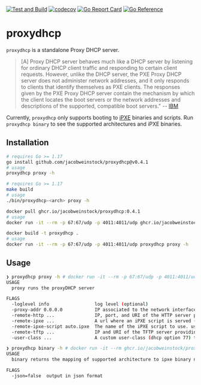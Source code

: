 [![Test and Build](https://github.com/jacobweinstock/proxydhcp/actions/workflows/ci.yaml/badge.svg)](https://github.com/jacobweinstock/proxydhcp/actions/workflows/ci.yaml)
[![codecov](https://codecov.io/gh/jacobweinstock/proxydhcp/branch/main/graph/badge.svg)](https://codecov.io/gh/jacobweinstock/proxydhcp)
[![Go Report Card](https://goreportcard.com/badge/github.com/jacobweinstock/proxydhcp)](https://goreportcard.com/report/github.com/jacobweinstock/proxydhcp)
[![Go Reference](https://pkg.go.dev/badge/github.com/jacobweinstock/proxydhcp.svg)](https://pkg.go.dev/github.com/jacobweinstock/proxydhcp)

# proxydhcp

`proxydhcp` is a standalone Proxy DHCP server.

> [A] Proxy DHCP server behaves much like a DHCP server by listening for ordinary DHCP client traffic and responding to certain client requests. However, unlike the DHCP server, the PXE Proxy DHCP server does not administer network addresses, and it only responds to clients that identify themselves as PXE clients.
> The responses given by the PXE Proxy DHCP server contain the mechanism by which the client locates the boot servers or the network addresses and descriptions of the supported, compatible boot servers."
> -- [IBM](https://www.ibm.com/docs/en/aix/7.1?topic=protocol-preboot-execution-environment-proxy-dhcp-daemon)

Currently, `proxydhcp` only supports booting to [iPXE](https://ipxe.org/) binaries and scripts. Run `proxydhcp binary` to see the supported architectures and iPXE binaries.

## Installation

```bash
# requires Go >= 1.17
go install github.com/jacobweinstock/proxydhcp@v0.4.1
# usage
proxydhcp proxy -h
```

```bash
# requires Go >= 1.17
make build
# usage
./bin/proxydhcp-<arch> proxy -h
```

```bash
docker pull ghcr.io/jacobweinstock/proxydhcp:0.4.1
# usage
docker run -it --rm -p 67:67/udp -p 4011:4011/udp ghcr.io/jacobweinstock/proxydhcp:0.4.1 proxy -h
```

```bash
docker build -t proxydhcp .
# usage
docker run -it --rm -p 67:67/udp -p 4011:4011/udp proxydhcp proxy -h
```

## Usage

```bash
❯ proxydhcp proxy -h # docker run -it --rm -p 67:67/udp -p 4011:4011/udp ghcr.io/jacobweinstock/proxydhcp:0.4.1 proxy -h
USAGE
  proxy runs the proxyDHCP server

FLAGS
  -loglevel info                 log level (optional)
  -proxy-addr 0.0.0.0            IP associated to the network interface to listen on for proxydhcp requests.
  -remote-http ...               IP, port, and URI of the HTTP server providing iPXE binaries (i.e. 192.168.2.4:80).
  -remote-ipxe ...               A url where an iPXE script is served (i.e. http://192.168.2.3:8080).
  -remote-ipxe-script auto.ipxe  The name of the iPXE script to use. used with remote-ipxe (http://192.168.2.3/<mac-addr>/auto.ipxe)
  -remote-tftp ...               IP and URI of the TFTP server providing iPXE binaries (192.168.2.5:69).
  -user-class ...                A custom user-class (dhcp option 77) to use to determine when to pivot to serving the ipxe script (-remote-ipxe-script flag).

```

```bash
❯ proxydhcp binary -h # docker run -it --rm ghcr.io/jacobweinstock/proxydhcp:0.4.1 binary -h
USAGE
  binary returns the mapping of supported architecture to ipxe binary name

FLAGS
  -json=false  output in json format

```
